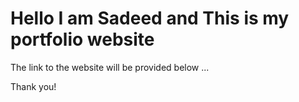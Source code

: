 # Hello I am Sadeed and This is my portfolio website

The link to the website will be provided below
...

Thank you!